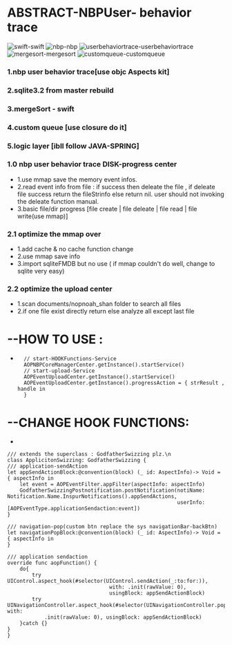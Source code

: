 # ABSTRACT-NBPUser- behavior trace


![swift](http://chuantu.biz/t6/273/1522900210x1822611227.jpg)-swift
![nbp](http://chuantu.biz/t6/273/1522900210x1822611227.jpg)-nbp
![userbehaviortrace](http://chuantu.biz/t6/273/1522900210x1822611227.jpg)-userbehaviortrace
![mergesort](http://chuantu.biz/t6/273/1522900210x1822611227.jpg)-mergesort
![customqueue](http://chuantu.biz/t6/273/1522900210x1822611227.jpg)-customqueue  





### 1.nbp user behavior trace[use objc Aspects kit]

### 2.sqlite3.2 from master rebuild ###

### 3.mergeSort - swift

### 4.custom queue [use closure do it]

### 5.logic layer [ibll follow JAVA-SPRING]


### 1.0 nbp user behavior trace  DISK-progress center
*   1.use mmap save the memory event infos.
*   2.read event info from file : if success then deleate the file ,
   if deleate file success return the fileStrinfo else return nil.
   user should not invoking the deleate function manual.
*   3.basic file/dir progress [file create | file deleate | file read | file write(use mmap)]


### 2.1 optimize the mmap over
* 1.add cache & no cache function change
* 2.use mmap save info
* 3.import sqliteFMDB but no use ( if mmap couldn't do well, change to sqlite very easy)

### 2.2 optimize the upload center 
* 1.scan documents/nopnoah_shan folder to search all files
* 2.if one file exist directly return else analyze all except last file 

# --HOW TO USE :
* 
        // start-HOOKFunctions-Service
        AOPNBPCoreManagerCenter.getInstance().startService()
        // start-upload-Service
        AOPEventUploadCenter.getInstance().startService()
        AOPEventUploadCenter.getInstance().progressAction = { strResult , handle in
        }
# --CHANGE HOOK FUNCTIONS:
*
    
    /// extends the superclass : GodfatherSwizzing plz.\n
    class ApplicitonSwizzing: GodfatherSwizzing {
    /// application-sendAction
    let appSendActionBlock:@convention(block) (_ id: AspectInfo)-> Void = { aspectInfo in
        let event = AOPEventFilter.appFilter(aspectInfo: aspectInfo)
        GodfatherSwizzingPostnotification.postNotification(notiName: Notification.Name.InspurNotifications().appSendActions,
                                                           userInfo: [AOPEventType.applicationSendaction:event])
    }
    
    /// navigation-pop(custom btn replace the sys navigationBar-backBtn)
    let navigationPopBlock:@convention(block) (_ id: AspectInfo)-> Void = { aspectInfo in
    }
    
    /// application sendaction
    override func aopFunction() {
        do{
            try UIControl.aspect_hook(#selector(UIControl.sendAction(_:to:for:)),
                                     with: .init(rawValue: 0),
                                     usingBlock: appSendActionBlock)
            try UINavigationController.aspect_hook(#selector(UINavigationController.popViewController(animated:)), with:
                .init(rawValue: 0), usingBlock: appSendActionBlock)
        }catch {}
    }
    }
    
